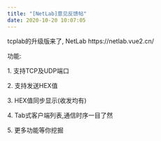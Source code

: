 ```yaml
---
title: "[NetLab]意见反馈帖"
date: 2020-10-20 10:07:05
---
```


<p>tcplab的升级版来了, NetLab https://netlab.vue2.cn/</p><p>功能:</p><p>1. 支持TCP及UDP端口</p><p>2. 支持发送HEX值</p><p>3. HEX值同步显示(收发均有)</p><p>4. Tab式客户端列表,通信时序一目了然</p><p>5. 更多功能等你挖掘</p>

